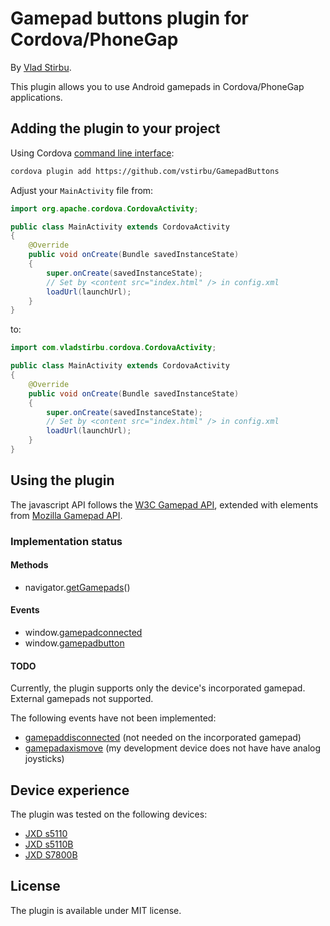 # Gamepad buttons plugin for Cordova/PhoneGap

By [Vlad Stirbu](https://github.com/vstirbu).

This plugin allows you to use Android gamepads in Cordova/PhoneGap applications.

## Adding the plugin to your project

Using Cordova [command line interface](http://cordova.apache.org/docs/en/edge/guide_cli_index.md.html#The%20Command-Line%20Interface):

```bash
cordova plugin add https://github.com/vstirbu/GamepadButtons
```

Adjust your `MainActivity` file from:

```java
import org.apache.cordova.CordovaActivity;

public class MainActivity extends CordovaActivity
{
    @Override
    public void onCreate(Bundle savedInstanceState)
    {
        super.onCreate(savedInstanceState);
        // Set by <content src="index.html" /> in config.xml
        loadUrl(launchUrl);
    }
}
```

to:

```java
import com.vladstirbu.cordova.CordovaActivity;

public class MainActivity extends CordovaActivity
{
    @Override
    public void onCreate(Bundle savedInstanceState)
    {
        super.onCreate(savedInstanceState);
        // Set by <content src="index.html" /> in config.xml
        loadUrl(launchUrl);
    }
}
```

## Using the plugin

The javascript API follows the [W3C Gamepad API](https://dvcs.w3.org/hg/gamepad/raw-file/default/gamepad.html), extended with elements from [Mozilla Gamepad API](https://developer.mozilla.org/en-US/docs/API/Gamepad/Using_Gamepad_API).

### Implementation status

#### Methods

* navigator.[getGamepads](https://dvcs.w3.org/hg/gamepad/raw-file/default/gamepad.html#idl-def-Navigator)()

#### Events

* window.[gamepadconnected](https://dvcs.w3.org/hg/gamepad/raw-file/default/gamepad.html#the-gamepadconnected-event)
* window.[gamepadbutton](https://developer.mozilla.org/en-US/docs/Web/Guide/API/Gamepad?redirectlocale=en-US&redirectslug=API%2FGamepad%2FUsing_Gamepad_API#nslDOMGamepadButtonEvent)

#### TODO

Currently, the plugin supports only the device's incorporated gamepad. External gamepads not supported.

The following events have not been implemented:

* [gamepaddisconnected](https://dvcs.w3.org/hg/gamepad/raw-file/default/gamepad.html#the-gamepaddisconnected-event) (not needed on the incorporated gamepad)
* [gamepadaxismove](https://developer.mozilla.org/en-US/docs/Web/Guide/API/Gamepad?redirectlocale=en-US&redirectslug=API%2FGamepad%2FUsing_Gamepad_API#nslDOMGamepadAxisMoveEvent) (my development device does not have have analog joysticks)

## Device experience

The plugin was tested on the following devices:

* [JXD s5110](http://www.jxd.hk/products.asp?id=611&selectclassid=009006)
* [JXD s5110B](http://www.jxd.hk/game-console/s5110b/)
* [JXD S7800B](http://www.jxd.hk/game-console/s7800b/)

## License

The plugin is available under MIT license.
